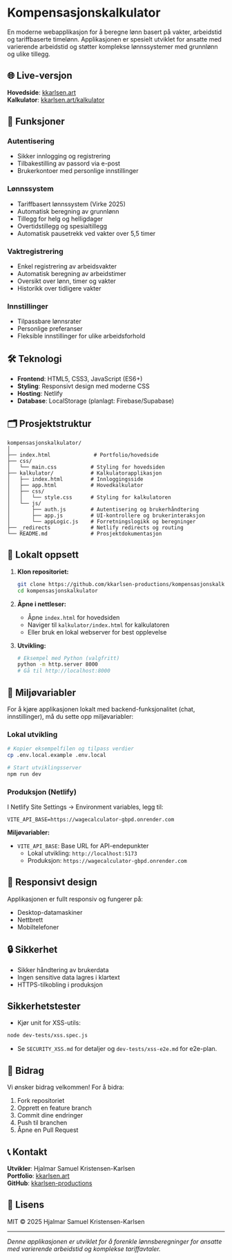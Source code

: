 # Kompensasjonskalkulator

En moderne webapplikasjon for å beregne lønn basert på vakter, arbeidstid og tariffbaserte timelønn. Applikasjonen er spesielt utviklet for ansatte med varierende arbeidstid og støtter komplekse lønnssystemer med grunnlønn og ulike tillegg.

## 🌐 Live-versjon

**Hovedside**: [kkarlsen.art](https://kkarlsen.art)  
**Kalkulator**: [kkarlsen.art/kalkulator](https://kkarlsen.art/kalkulator)

## 🚀 Funksjoner

### Autentisering
- Sikker innlogging og registrering
- Tilbakestilling av passord via e-post
- Brukerkontoer med personlige innstillinger

### Lønnssystem
- Tariffbasert lønnssystem (Virke 2025)
- Automatisk beregning av grunnlønn
- Tillegg for helg og helligdager
- Overtidstillegg og spesialtillegg
- Automatisk pausetrekk ved vakter over 5,5 timer

### Vaktregistrering
- Enkel registrering av arbeidsvakter
- Automatisk beregning av arbeidstimer
- Oversikt over lønn, timer og vakter
- Historikk over tidligere vakter

### Innstillinger
- Tilpassbare lønnsrater
- Personlige preferanser
- Fleksible innstillinger for ulike arbeidsforhold

## 🛠️ Teknologi

- **Frontend**: HTML5, CSS3, JavaScript (ES6+)
- **Styling**: Responsivt design med moderne CSS
- **Hosting**: Netlify
- **Database**: LocalStorage (planlagt: Firebase/Supabase)

## 🗂️ Prosjektstruktur

```
kompensasjonskalkulator/
│
├── index.html              # Portfolio/hovedside
├── css/
│   └── main.css           # Styling for hovedsiden
├── kalkulator/            # Kalkulatorapplikasjon
│   ├── index.html         # Innloggingsside
│   ├── app.html           # Hovedkalkulator
│   ├── css/
│   │   └── style.css      # Styling for kalkulatoren
│   └── js/
│       ├── auth.js        # Autentisering og brukerhåndtering
│       ├── app.js         # UI-kontrollere og brukerinteraksjon
│       └── appLogic.js    # Forretningslogikk og beregninger
├── _redirects             # Netlify redirects og routing
└── README.md              # Prosjektdokumentasjon
```

## 🧪 Lokalt oppsett

1. **Klon repositoriet:**
   ```bash
   git clone https://github.com/kkarlsen-productions/kompensasjonskalkulator.git
   cd kompensasjonskalkulator
   ```

2. **Åpne i nettleser:**
   - Åpne `index.html` for hovedsiden
   - Naviger til `kalkulator/index.html` for kalkulatoren
   - Eller bruk en lokal webserver for best opplevelse

3. **Utvikling:**
   ```bash
   # Eksempel med Python (valgfritt)
   python -m http.server 8000
   # Gå til http://localhost:8000
   ```

## 🔧 Miljøvariabler

For å kjøre applikasjonen lokalt med backend-funksjonalitet (chat, innstillinger), må du sette opp miljøvariabler:

### Lokal utvikling
```bash
# Kopier eksempelfilen og tilpass verdier
cp .env.local.example .env.local

# Start utviklingsserver
npm run dev
```

### Produksjon (Netlify)
I Netlify Site Settings → Environment variables, legg til:
```
VITE_API_BASE=https://wagecalculator-gbpd.onrender.com
```

**Miljøvariabler:**
- `VITE_API_BASE`: Base URL for API-endepunkter
  - Lokal utvikling: `http://localhost:5173`
  - Produksjon: `https://wagecalculator-gbpd.onrender.com`

## 📱 Responsivt design

Applikasjonen er fullt responsiv og fungerer på:
- Desktop-datamaskiner
- Nettbrett
- Mobiltelefoner

## 🔒 Sikkerhet

- Sikker håndtering av brukerdata
- Ingen sensitive data lagres i klartext
- HTTPS-tilkobling i produksjon

## Sikkerhetstester

- Kjør unit for XSS-utils:

```bash
node dev-tests/xss.spec.js
```

- Se `SECURITY_XSS.md` for detaljer og `dev-tests/xss-e2e.md` for e2e-plan.

## 🤝 Bidrag

Vi ønsker bidrag velkommen! For å bidra:
1. Fork repositoriet
2. Opprett en feature branch
3. Commit dine endringer
4. Push til branchen
5. Åpne en Pull Request

## 📞 Kontakt

**Utvikler**: Hjalmar Samuel Kristensen-Karlsen  
**Portfolio**: [kkarlsen.art](https://kkarlsen.art)  
**GitHub**: [kkarlsen-productions](https://github.com/kkarlsen-productions)

## 📜 Lisens

MIT © 2025 Hjalmar Samuel Kristensen-Karlsen

---

*Denne applikasjonen er utviklet for å forenkle lønnsberegninger for ansatte med varierende arbeidstid og komplekse tariffavtaler.*
